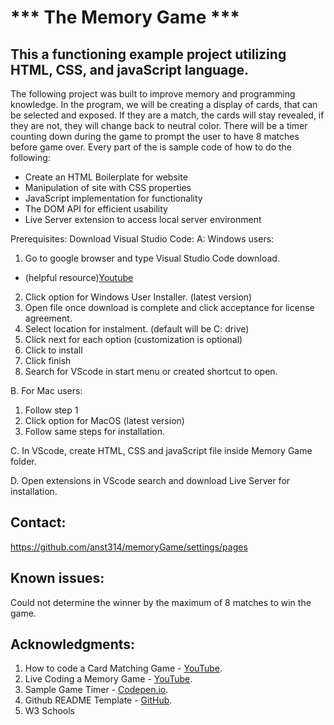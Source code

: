 
# *** The Memory Game ***

## This a functioning example project utilizing HTML, CSS, and javaScript language.


The following project was built to improve memory and programming knowledge. In the program, we will be creating a display of cards, that can be selected and exposed. If they are a match, the cards will stay revealed, if they are not, they will change back to neutral color. There will be a timer counting down during the game to prompt the user to have 8 matches before game over. Every part of the is sample code of how to do the following:

* Create an HTML Boilerplate for website
* Manipulation of site with CSS properties
* JavaScript implementation for functionality 
* The DOM API for efficient usability
* Live Server extension to access local server environment 

Prerequisites:
 Download Visual Studio Code:
A: Windows users:
1. Go to google browser and type Visual Studio Code download. 
- (helpful resource)[Youtube](https://www.youtube.com/watch?v=H103ryTTiVA&t=10s)
2. Click option for Windows User Installer. (latest version)
3. Open file once download is complete and click acceptance for license agreement.
4. Select location for instalment. (default will be C: drive)
5. Click next for each option (customization is optional)
6. Click to install
7. Click finish 
8. Search for VScode in start menu or created shortcut to open.

B. For Mac users:
1. Follow step 1 
2. Click option for MacOS (latest version)
3. Follow same steps for installation.

C. In VScode, create HTML, CSS and javaScript file inside Memory Game folder.

D. Open extensions in VScode search and download Live Server for installation.

## Contact:
https://github.com/anst314/memoryGame/settings/pages

## Known issues:
Could not determine the winner by the maximum of 8 matches to win the game.


## Acknowledgments:
1. How to code a Card Matching Game - [YouTube](https://www.youtube.com/watch?v=28VfzEiJgy4).
2. Live Coding a Memory Game - [YouTube](https://www.youtube.com/watch?v=bbb9dZotsOc).
3. Sample Game Timer - [Codepen.io](https://codepen.io/awkay/pen/ExzGea).
4. Github README Template - [GitHub](https://github.com/othneildrew/Best-README-Template).
5. W3 Schools



